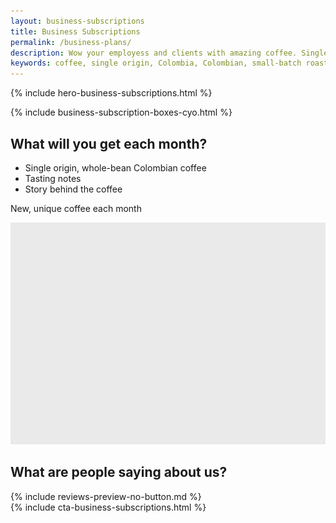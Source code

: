 ```yaml
---
layout: business-subscriptions
title: Business Subscriptions
permalink: /business-plans/
description: Wow your employess and clients with amazing coffee. Single origin, small-batch roasted, Colombia coffee available in customized plans for your workspace.
keywords: coffee, single origin, Colombia, Colombian, small-batch roasted, workspace, office, business subscriptions, clients, employees
---
```


{% include hero-business-subscriptions.html %}
<div class="spacer-60"></div>
{% include business-subscription-boxes-cyo.html %}
<div class="spacer-120"></div>
<div class="outer">
    <div class="inner">
        <div class="expand">
            <div class="third">
                <h2>What will you get each month?</h2>
                <ul class="checklist">
                    <li>Single origin, whole-bean Colombian coffee</li>
                    <li>Tasting notes</li>
                    <li>Story behind the coffee</li>
                </ul>
                <p class="highlight">New, unique coffee each month</p>
            </div>
            <div class="two-thirds image-right">
                <img src="/assets/images/temp-image-two-thirds@2x.png" />
            </div>
        </div>
    </div>
</div>
<div class="spacer-120"></div>
<div class="outer">
    <div class="inner">
        <h2>What are people saying about us?</h2>
        {% include reviews-preview-no-button.md %}
    </div> 
</div> 
<div class="spacer-60"></div>
{% include cta-business-subscriptions.html %}
